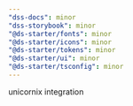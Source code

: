 ```yaml
---
"dss-docs": minor
"dss-storybook": minor
"@ds-starter/fonts": minor
"@ds-starter/icons": minor
"@ds-starter/tokens": minor
"@ds-starter/ui": minor
"@ds-starter/tsconfig": minor
---
```


unicornix integration
